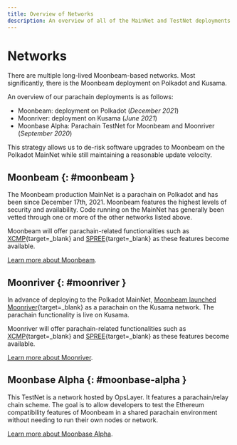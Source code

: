 ```yaml
---
title: Overview of Networks
description: An overview of all of the MainNet and TestNet deployments of Moonbeam, an Ethereum-compatible smart contract parachain on Polkadot and Kusama.
---
```


# Networks

There are multiple long-lived Moonbeam-based networks. Most significantly, there is the Moonbeam deployment on Polkadot and Kusama.

An overview of our parachain deployments is as follows:

 - Moonbeam: deployment on Polkadot (_December 2021_)
 - Moonriver: deployment on Kusama (_June 2021_)
 - Moonbase Alpha: Parachain TestNet for Moonbeam and Moonriver (_September 2020_)

This strategy allows us to de-risk software upgrades to Moonbeam on the Polkadot MainNet while still maintaining a reasonable update velocity.

## Moonbeam {: #moonbeam }

The Moonbeam production MainNet is a parachain on Polkadot and has been since December 17th, 2021. Moonbeam features the highest levels of security and availability. Code running on the MainNet has generally been vetted through one or more of the other networks listed above.

Moonbeam will offer parachain-related functionalities such as [XCMP](https://wiki.polkadot.network/docs/learn-crosschain){target=\_blank} and [SPREE](https://wiki.polkadot.network/docs/learn-spree){target=\_blank} as these features become available.

[Learn more about Moonbeam](/learn/platform/networks/moonbeam/).

## Moonriver {: #moonriver }

In advance of deploying to the Polkadot MainNet, [Moonbeam launched Moonriver](https://moonbeam.network/announcements/moonriver-launch-kusama){target=\_blank} as a parachain on the Kusama network. The parachain functionality is live on Kusama.

Moonriver will offer parachain-related functionalities such as [XCMP](https://wiki.polkadot.network/docs/learn-crosschain){target=\_blank} and [SPREE](https://wiki.polkadot.network/docs/learn-spree){target=\_blank} as these features become available.

[Learn more about Moonriver](/learn/platform/networks/moonriver/).

## Moonbase Alpha {: #moonbase-alpha }

This TestNet is a network hosted by OpsLayer. It features a parachain/relay chain scheme. The goal is to allow developers to test the Ethereum compatibility features of Moonbeam in a shared parachain environment without needing to run their own nodes or network.

[Learn more about Moonbase Alpha](/learn/platform/networks/moonbase/).
